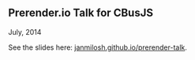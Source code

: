 ## Prerender.io Talk for CBusJS

July, 2014

See the slides here: [janmilosh.github.io/prerender-talk](http://janmilosh.github.io/prerender-talk/).